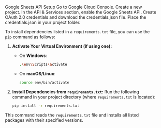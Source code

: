 

Google Sheets API Setup
Go to Google Cloud Console.
Create a new project.
In the API & Services section, enable the Google Sheets API.
Create OAuth 2.0 credentials and download the credentials.json file.
Place the credentials.json in your project folder.


To install dependencies listed in a `requirements.txt` file, you can use the `pip` command as follows:

1. **Activate Your Virtual Environment (if using one):**
   - On **Windows**:
     ```bash
     .\env\Scripts\activate
     ```
   - On **macOS/Linux**:
     ```bash
     source env/bin/activate
     ```

2. **Install Dependencies from `requirements.txt`:**
   Run the following command in your project directory (where `requirements.txt` is located):
   ```bash
   pip install -r requirements.txt
   ```

This command reads the `requirements.txt` file and installs all listed packages with their specified versions.



